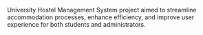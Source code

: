 University Hostel Management System project aimed to streamline accommodation
processes, enhance efficiency, and improve user experience for both students and
administrators.
